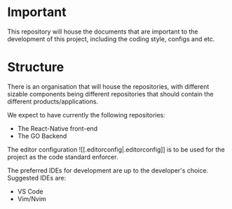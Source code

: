# Important
This repository will house the documents that are important to the development of this project, including the coding style, configs and etc.

# Structure
There is an organisation that will house the repositories, with different sizable components being different repositories that should contain the different products/applications.

We expect to have currently the following repositories:
* The React-Native front-end
* The GO Backend

The editor configuration ![[.editorconfig|.editorconfig]] is to be used for the project as the code standard enforcer.

The preferred IDEs for development are up to the developer's choice. Suggested IDEs are:
* VS Code
* Vim/Nvim
